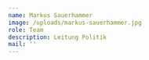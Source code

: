 ```yaml
---
name: Markus Sauerhammer
image: /uploads/markus-sauerhammer.jpg
role: Team
description: Leitung Politik
mail: ''
---
```


